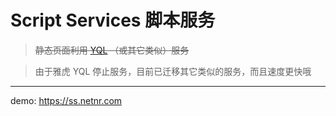 # Script Services 脚本服务

> ~~静态页面利用 [YQL](https://developer.yahoo.com/yql/) （或其它类似）服务~~

> 由于雅虎 YQL 停止服务，目前已迁移其它类似的服务，而且速度更快哦

----------
demo: <https://ss.netnr.com>